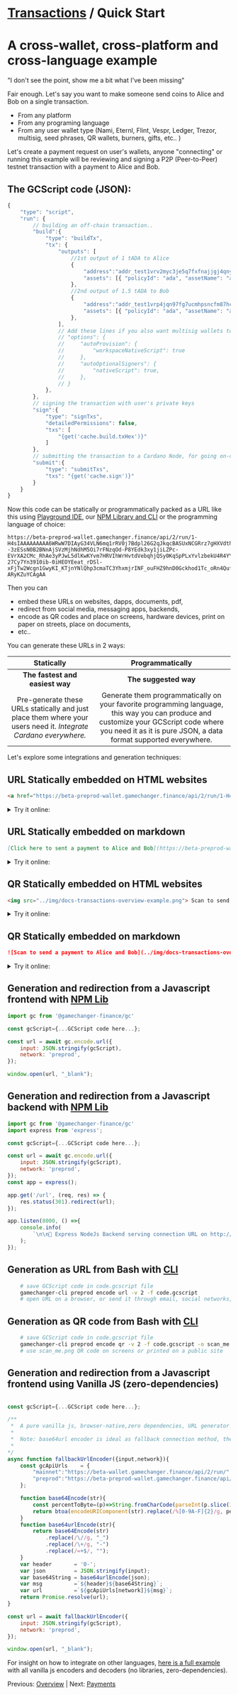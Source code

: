 # [Transactions](README.md) / Quick Start

# A cross-wallet, cross-platform and cross-language example 

"I don't see the point, show me a bit what I've been missing"

Fair enough. Let's say you want to make someone send coins to Alice and Bob on a single transaction.
- From any platform
- From any programing language
- From any user wallet type (Nami, Eternl, Flint, Vespr, Ledger, Trezor, multisig, seed phrases, QR wallets, burners, gifts, etc.. )

Let's create a payment request on user's wallets, anyone "connecting" or running this example will be reviewing and signing a P2P (Peer-to-Peer) testnet transaction with a payment to Alice and Bob. 


## The GCScript code (JSON):

```js
{
    "type": "script",
    "run": {
        // building an off-chain transaction..
        "build":{
            "type": "buildTx",
            "tx": {
                "outputs": [
                    //1st output of 1 tADA to Alice
                    {
                        "address":"addr_test1vrv2myc3je5q7fxfnajjgj4qnynhdp82rsylnj2lm8yawtswwgyaw",
                        "assets": [{ "policyId": "ada", "assetName": "ada", "quantity": "1000000"}]
                    },
                    //2nd output of 1.5 tADA to Bob
                    {
                        "address":"addr_test1vrp4jqn97fg7ucmhpsncfm87hcg3h788alzfpapme9yyj9cvlh24z",
                        "assets": [{ "policyId": "ada", "assetName": "ada", "quantity": "1500000"}]
                    },
                ],
                // Add these lines if you also want multisig wallets to be able to run this script 
                // "options": {
                //     "autoProvision": {
                //         "workspaceNativeScript": true
                //     },
                //     "autoOptionalSigners": {
                //         "nativeScript": true,
                //     },
                // }
            },
        },
        // signing the transaction with user's private keys
        "sign":{
            "type": "signTxs",
            "detailedPermissions": false,
            "txs": [
                "{get('cache.build.txHex')}"
            ]
        },
        // submitting the transaction to a Cardano Node, for going on-chain
        "submit":{
            "type": "submitTxs",
            "txs": "{get('cache.sign')}"
        }
    }
}

```
Now this code can be statically or programmatically packed as a URL like this using [Playground IDE](https://beta-preprod-wallet.gamechanger.finance/playground), our [NPM Library and CLI](https://www.npmjs.com/package/@gamechanger-finance/gc) or the programming language of choice:

```
https://beta-preprod-wallet.gamechanger.finance/api/2/run/1-H4sIAAAAAAAAA6WRwW7DIAyG34VLN6mq1rRV0j7Bdpl26G2qJkqcBASUxNCGRrz7gHXVdthpXLB_4--3zESsN0B2BNnAjSVzMjhNdhM5Oi7rFNzqOd-P8YEdk3xy1jiLZPc-EVrXA2CMc_RhAe3yPJwL5dlKwKYvm7HRVIhWrHvtdVebqhjQSy0KqSpPLxYvlzbekU4R4YY1J8mZf6kzl37XXqmCu9I7qi23PgrLp3xIOIT5XyOZtej1tmza0jHVGdSsUVXZsXbVlVVF5bUx1CjYei-27Cy7Yn3910ib-0iHEOYEeat_rDSl-xFjTw2Wcgn1GwyKI_KTjnYNlQhp3cmaTC3YhxmjrINF_ouFHZ9hnD0Gckhod1Tc_oRn4QufEb8IyTq1hhA-ARyKZuYCAgAA
```

Then you can 
- embed these URLs on websites, dapps, documents, pdf, 
- redirect from social media, messaging apps, backends, 
- encode as QR codes and place on screens, hardware devices, print on paper on streets, place on documents, 
- etc..

You can generate these URLs in 2 ways:

| Statically  | Programmatically  |
| :---------: | :---------------: |
| **The fastest and easiest way** | **The suggested way** |
| Pre-generate these URLs statically and just place them where your users need it. *Integrate Cardano everywhere.* | Generate them programmatically on your favorite programming language, this way you can produce and customize your GCScript code where you need it as it is pure JSON, a data format supported everywhere. |

Let's explore some integrations and generation techniques:

## URL Statically embedded on HTML websites

```html
<a href="https://beta-preprod-wallet.gamechanger.finance/api/2/run/1-H4sIAAAAAAAAA6WRwW7DIAyG34VLN6mq1rRV0j7Bdpl26G2qJkqcBASUxNCGRrz7gHXVdthpXLB_4--3zESsN0B2BNnAjSVzMjhNdhM5Oi7rFNzqOd-P8YEdk3xy1jiLZPc-EVrXA2CMc_RhAe3yPJwL5dlKwKYvm7HRVIhWrHvtdVebqhjQSy0KqSpPLxYvlzbekU4R4YY1J8mZf6kzl37XXqmCu9I7qi23PgrLp3xIOIT5XyOZtej1tmza0jHVGdSsUVXZsXbVlVVF5bUx1CjYei-27Cy7Yn3910ib-0iHEOYEeat_rDSl-xFjTw2Wcgn1GwyKI_KTjnYNlQhp3cmaTC3YhxmjrINF_ouFHZ9hnD0Gckhod1Tc_oRn4QufEb8IyTq1hhA-ARyKZuYCAgAA"> Click here to send a payment to Alice and Bob </a>
```
<details>
  <summary>Try it online:</summary>

<a href="https://beta-preprod-wallet.gamechanger.finance/api/2/run/1-H4sIAAAAAAAAA6WRwW7DIAyG34VLN6mq1rRV0j7Bdpl26G2qJkqcBASUxNCGRrz7gHXVdthpXLB_4--3zESsN0B2BNnAjSVzMjhNdhM5Oi7rFNzqOd-P8YEdk3xy1jiLZPc-EVrXA2CMc_RhAe3yPJwL5dlKwKYvm7HRVIhWrHvtdVebqhjQSy0KqSpPLxYvlzbekU4R4YY1J8mZf6kzl37XXqmCu9I7qi23PgrLp3xIOIT5XyOZtej1tmza0jHVGdSsUVXZsXbVlVVF5bUx1CjYei-27Cy7Yn3910ib-0iHEOYEeat_rDSl-xFjTw2Wcgn1GwyKI_KTjnYNlQhp3cmaTC3YhxmjrINF_ouFHZ9hnD0Gckhod1Tc_oRn4QufEb8IyTq1hhA-ARyKZuYCAgAA"> Click here to send a payment to Alice and Bob </a>

</details>


## URL Statically embedded on markdown

```md
[Click here to sent a payment to Alice and Bob](https://beta-preprod-wallet.gamechanger.finance/api/2/run/1-H4sIAAAAAAAAA6WRwW7DIAyG34VLN6mq1rRV0j7Bdpl26G2qJkqcBASUxNCGRrz7gHXVdthpXLB_4--3zESsN0B2BNnAjSVzMjhNdhM5Oi7rFNzqOd-P8YEdk3xy1jiLZPc-EVrXA2CMc_RhAe3yPJwL5dlKwKYvm7HRVIhWrHvtdVebqhjQSy0KqSpPLxYvlzbekU4R4YY1J8mZf6kzl37XXqmCu9I7qi23PgrLp3xIOIT5XyOZtej1tmza0jHVGdSsUVXZsXbVlVVF5bUx1CjYei-27Cy7Yn3910ib-0iHEOYEeat_rDSl-xFjTw2Wcgn1GwyKI_KTjnYNlQhp3cmaTC3YhxmjrINF_ouFHZ9hnD0Gckhod1Tc_oRn4QufEb8IyTq1hhA-ARyKZuYCAgAA)
```

<details>
  <summary>Try it online:</summary>

[Click here to sent a payment to Alice and Bob](https://beta-preprod-wallet.gamechanger.finance/api/2/run/1-H4sIAAAAAAAAA6WRwW7DIAyG34VLN6mq1rRV0j7Bdpl26G2qJkqcBASUxNCGRrz7gHXVdthpXLB_4--3zESsN0B2BNnAjSVzMjhNdhM5Oi7rFNzqOd-P8YEdk3xy1jiLZPc-EVrXA2CMc_RhAe3yPJwL5dlKwKYvm7HRVIhWrHvtdVebqhjQSy0KqSpPLxYvlzbekU4R4YY1J8mZf6kzl37XXqmCu9I7qi23PgrLp3xIOIT5XyOZtej1tmza0jHVGdSsUVXZsXbVlVVF5bUx1CjYei-27Cy7Yn3910ib-0iHEOYEeat_rDSl-xFjTw2Wcgn1GwyKI_KTjnYNlQhp3cmaTC3YhxmjrINF_ouFHZ9hnD0Gckhod1Tc_oRn4QufEb8IyTq1hhA-ARyKZuYCAgAA)

</details>

## QR Statically embedded on HTML websites

```html
<img src="../img/docs-transactions-overview-example.png"> Scan to send a payment to Alice and Bob </img>
```

<details>
  <summary>Try it online:</summary>

<img src="../img/docs-transactions-overview-example.png"> Scan to send a payment to Alice and Bob </img>

</details>


## QR Statically embedded on markdown

```md
![Scan to send a payment to Alice and Bob](../img/docs-transactions-overview-example.png)
```

<details>
  <summary>Try it online:</summary>

![Scan to send a payment to Alice and Bob](../img/docs-transactions-overview-example.png)

</details>


## Generation and redirection from a Javascript frontend with [NPM Lib](https://www.npmjs.com/package/@gamechanger-finance/gc)

```js
import gc from '@gamechanger-finance/gc'

const gcScript={...GCScript code here...};

const url = await gc.encode.url({
    input: JSON.stringify(gcScript),
    network: 'preprod',
});

window.open(url, "_blank");

```

## Generation and redirection from a Javascript backend with [NPM Lib](https://www.npmjs.com/package/@gamechanger-finance/gc)

```js
import gc from '@gamechanger-finance/gc'
import express from 'express';

const gcScript={...GCScript code here...};

const url = await gc.encode.url({
    input: JSON.stringify(gcScript),
    network: 'preprod',
});
const app = express();

app.get('/url', (req, res) => {
    res.status(301).redirect(url);
});

app.listen(8000, () =>{
    console.info(
        `\n\n🚀 Express NodeJs Backend serving connection URL on http://localhost:8000/\n`
    );
});

```

## Generation as URL from Bash with [CLI](https://www.npmjs.com/package/@gamechanger-finance/gc)
```bash
    # save GCScript code in code.gcscript file
    gamechanger-cli preprod encode url -v 2 -f code.gcscript
    # open URL on a browser, or send it through email, social networks, messaging apps, etc..
```

## Generation as QR code from Bash with [CLI](https://www.npmjs.com/package/@gamechanger-finance/gc)
```bash
    # save GCScript code in code.gcscript file
    gamechanger-cli preprod encode qr -v 2 -f code.gcscript -o scan_me.png
    # use scan_me.png QR code on screens or printed on a public site
```


## Generation and redirection from a Javascript frontend using Vanilla JS (zero-dependencies)

```js

const gcScript={...GCScript code here...};

/**
 *  A pure vanilla js, browser-native,zero dependencies, URL generator using base64url encoder
 * 
 *  Note: base64url encoder is ideal as fallback connection method, the best for extreme scenarios like on hardware devices  
 * 
*/
async function fallbackUrlEncoder({input,network}){
    const gcApiUrls    = {
        "mainnet":"https://beta-wallet.gamechanger.finance/api/2/run/"
        "preprod":"https://beta-preprod-wallet.gamechanger.finance/api/2/run/"
    };

    function base64Encode(str){
        const percentToByte=(p)=>String.fromCharCode(parseInt(p.slice(1), 16));
        return btoa(encodeURIComponent(str).replace(/%[0-9A-F]{2}/g, percentToByte));
    }
    function base64urlEncode(str){
        return base64Encode(str)
            .replace(/\//g, "_")
            .replace(/\+/g, "-")
            .replace(/=+$/, "");
    }
    var header       = '0-';
    var json         = JSON.stringify(input);
    var base64String = base64urlEncode(json);
    var msg          =`${header}${base64String}`;
    var url          =`${gcApiUrls[network]}${msg}`;
    return Promise.resolve(url);
}

const url = await fallbackUrlEncoder({
    input: JSON.stringify(gcScript),
    network: 'preprod',
});

window.open(url, "_blank");

```

For insight on how to integrate on other languages, [here is a full example](https://github.com/GameChangerFinance/gamechanger.wallet/blob/main/examples/%F0%9F%9A%80%20Pay%20me%201%20ADA_nolib.html) with all vanilla js encoders and decoders (no libraries, zero-dependencies).
 



Previous: [Overview](overview.md) | Next: [Payments](payments.md)